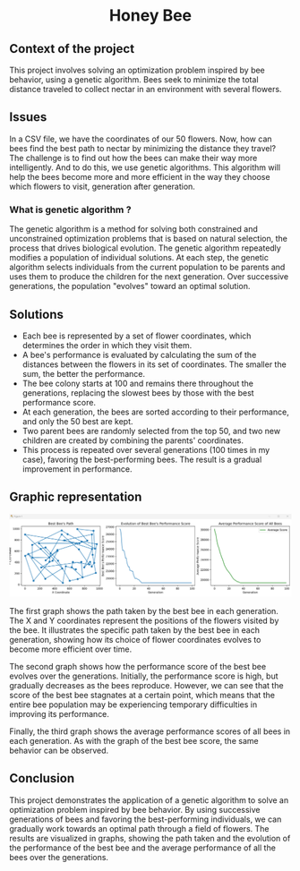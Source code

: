 # <p align="center">Honey Bee</p>

## Context of the project
This project involves solving an optimization problem inspired by bee behavior, using a genetic algorithm. Bees seek to minimize the total distance traveled to collect nectar in an environment with several flowers.

## Issues 
In a CSV file, we have the coordinates of our 50 flowers. Now, how can bees find the best path to nectar by minimizing the distance they travel? 
The challenge is to find out how the bees can make their way more intelligently. And to do this, we use genetic algorithms. This algorithm will help the bees become more and more efficient in the way they choose which flowers to visit, generation after generation. 

### What is genetic algorithm ? 
The genetic algorithm is a method for solving both constrained and unconstrained optimization problems that is based on natural selection, the process that drives biological evolution. The genetic algorithm repeatedly modifies a population of individual solutions. At each step, the genetic algorithm selects individuals from the current population to be parents and uses them to produce the children for the next generation. Over successive generations, the population "evolves" toward an optimal solution. 

## Solutions 
- Each bee is represented by a set of flower coordinates, which determines the order in which they visit them.
- A bee's performance is evaluated by calculating the sum of the distances between the flowers in its set of coordinates. The smaller the sum, the better the performance.
- The bee colony starts at 100 and remains there throughout the generations, replacing the slowest bees by those with the best performance score.
- At each generation, the bees are sorted according to their performance, and only the 50 best are kept.
- Two parent bees are randomly selected from the top 50, and two new children are created by combining the parents' coordinates.
- This process is repeated over several generations (100 times in my case), favoring the best-performing bees. The result is a gradual improvement in performance.

## Graphic representation 
![Image](graphic-representation.png)

The first graph shows the path taken by the best bee in each generation. The X and Y coordinates represent the positions of the flowers visited by the bee. It illustrates the specific path taken by the best bee in each generation, showing how its choice of flower coordinates evolves to become more efficient over time.

The second graph shows how the performance score of the best bee evolves over the generations. Initially, the performance score is high, but gradually decreases as the bees reproduce. However, we can see that the score of the best bee stagnates at a certain point, which means that the entire bee population may be experiencing temporary difficulties in improving its performance.

Finally, the third graph shows the average performance scores of all bees in each generation. As with the graph of the best bee score, the same behavior can be observed. 

## Conclusion 
This project demonstrates the application of a genetic algorithm to solve an optimization problem inspired by bee behavior. By using successive generations of bees and favoring the best-performing individuals, we can gradually work towards an optimal path through a field of flowers. The results are visualized in graphs, showing the path taken and the evolution of the performance of the best bee and the average performance of all the bees over the generations.